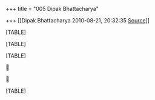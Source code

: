 +++
title = "005 Dipak Bhattacharya"

+++
[[Dipak Bhattacharya	2010-08-21, 20:32:35 [Source](https://groups.google.com/g/bvparishat/c/NpiZJW9u5oE)]]



[TABLE]

[TABLE]

[TABLE]





[TABLE]

  


